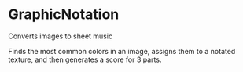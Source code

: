 # GraphicNotation
Converts images to sheet music

Finds the most common colors in an image, assigns them to a notated texture, and then generates a score for 3 parts.
